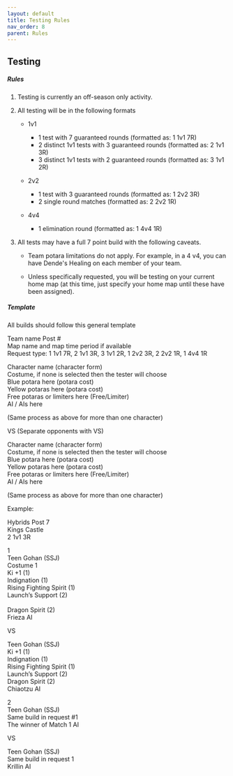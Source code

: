 ```yaml
---
layout: default
title: Testing Rules
nav_order: 8
parent: Rules
---
```

## Testing

##### Rules

1. Testing is currently an off-season only activity. 

2. All testing will be in the following formats
    - 1v1
        - 1 test with 7 guaranteed rounds (formatted as: 1 1v1 7R)
        - 2 distinct 1v1 tests with 3 guaranteed rounds (formatted as: 2 1v1 3R)
        - 3 distinct 1v1 tests with 2 guaranteed rounds (formatted as: 3 1v1 2R)

    - 2v2
        - 1 test with 3 guaranteed rounds (formatted as: 1 2v2 3R)
        - 2 single round matches (formatted as: 2 2v2 1R)

    - 4v4 
        - 1 elimination round (formatted as: 1 4v4 1R)

3. All tests may have a full 7 point build with the following caveats. 

    - Team potara limitations do not apply. For example, in a 4 v4, you can have Dende's Healing on each member of your team.

    - Unless specifically requested, you will be testing on your current home map (at this time, just specify your home map until these have been assigned).
    
##### Template

All builds should follow this general template


Team name Post #<br/>
Map name and map time period if available<br/>
Request type:  1 1v1 7R, 2 1v1 3R, 3 1v1 2R, 1 2v2 3R, 2 2v2 1R, 1 4v4 1R<br/>

Character name (character form)<br/>
Costume, if none is selected then the tester will choose<br/>
Blue potara here (potara cost)<br/>
Yellow potaras here (potara cost)<br/>
Free potaras or limiters here (Free/Limiter)<br/>
AI / AIs here

(Same process as above for more than one character)

VS (Separate opponents with VS)

Character name (character form)<br/>
Costume, if none is selected then the tester will choose<br/>
Blue potara here (potara cost)<br/>
Yellow potaras here (potara cost)<br/>
Free potaras or limiters here (Free/Limiter)<br/>
AI / AIs here

(Same process as above for more than one character)


Example:

Hybrids Post 7<br/>
Kings Castle<br/>
2 1v1 3R

1 <br/>
Teen Gohan (SSJ)<br/>
Costume 1<br/>
Ki +1 (1)<br/>
Indignation (1)<br/>
Rising Fighting Spirit (1)<br/>
Launch’s Support (2)<br/><br/>
Dragon Spirit (2)<br/>
Frieza AI

VS

Teen Gohan (SSJ)<br/>
Ki +1 (1)<br/>
Indignation (1)<br/>
Rising Fighting Spirit (1)<br/>
Launch’s Support (2)<br/>
Dragon Spirit (2)<br/>
Chiaotzu AI


2 <br/>
Teen Gohan (SSJ)<br/>
Same build in request #1<br/>
The winner of Match 1 AI

VS

Teen Gohan (SSJ)<br/>
Same build in request 1<br/>
Krillin AI

